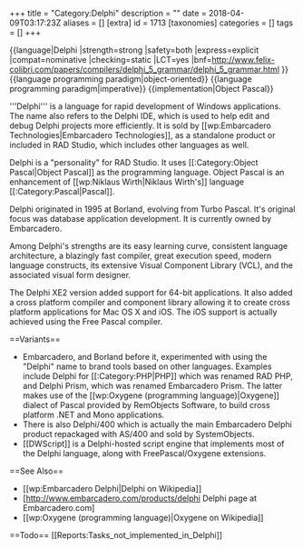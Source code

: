 +++
title = "Category:Delphi"
description = ""
date = 2018-04-09T03:17:23Z
aliases = []
[extra]
id = 1713
[taxonomies]
categories = []
tags = []
+++

{{language|Delphi
|strength=strong
|safety=both
|express=explicit
|compat=nominative
|checking=static
|LCT=yes
|bnf=http://www.felix-colibri.com/papers/compilers/delphi_5_grammar/delphi_5_grammar.html
}}
{{language programming paradigm|object-oriented}}
{{language programming paradigm|imperative}}
{{implementation|Object Pascal}}

'''Delphi''' is a language for rapid development of Windows applications. The name also refers to the Delphi IDE, which is used to help edit and debug Delphi projects more efficiently. It is sold by [[wp:Embarcadero Technologies|Embarcadero Technologies]], as a standalone product or included in RAD Studio, which includes other languages as well.

Delphi is a "personality" for RAD Studio. It uses [[:Category:Object Pascal|Object Pascal]] as the programming language. Object Pascal is an enhancement of [[wp:Niklaus Wirth|Niklaus Wirth's]] language [[:Category:Pascal|Pascal]].

Delphi originated in 1995 at Borland, evolving from Turbo Pascal. It's original focus was database application development. It is currently owned by Embarcadero.

Among Delphi's strengths are its easy learning curve, consistent language architecture, a blazingly fast compiler, great execution speed, modern language constructs, its extensive Visual Component Library (VCL), and the associated visual form designer.

The Delphi XE2 version added support for 64-bit applications. It also added a cross platform compiler and component library allowing it to create cross platform applications for Mac OS X and iOS. The iOS support is actually achieved using the Free Pascal compiler.

==Variants==
* Embarcadero, and Borland before it, experimented with using the "Delphi" name to brand tools based on other languages. Examples include Delphi for [[:Category:PHP|PHP]] which was renamed RAD PHP, and Delphi Prism, which was renamed Embarcadero Prism. The latter makes use of the [[wp:Oxygene (programming language)|Oxygene]] dialect of Pascal provided by RemObjects Software, to build cross platform .NET and Mono applications.
* There is also Delphi/400 which is actually the main Embarcadero Delphi product repackaged with AS/400 and sold by SystemObjects.
* [[DWScript]] is a Delphi-hosted script engine that implements most of the Delphi language, along with FreePascal/Oxygene extensions.

==See Also==
* [[wp:Embarcadero Delphi|Delphi on Wikipedia]]
* [http://www.embarcadero.com/products/delphi Delphi page at Embarcadero.com]
* [[wp:Oxygene (programming language)|Oxygene on Wikipedia]]

==Todo==
[[Reports:Tasks_not_implemented_in_Delphi]]
